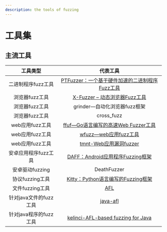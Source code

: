 ```yaml
---
description: the tools of fuzzing
---
```


# 工具集

## 主流工具

| **工具类型** | **代表工具** |
| :---: | :---: |
| 二进制程序fuzz工具 | [PTFuzzer：一个基于硬件加速的二进制程序Fuzz工具](https://www.freebuf.com/sectool/177578.html) |
| 浏览器fuzz工具 | [X-Fuzzer – 动态浏览器Fuzz工具](https://www.freebuf.com/sectool/5453.html) |
| 浏览器fuzz工具 | grinder—自动化浏览器fuzz框架 |
| 浏览器fuzz工具 | cross\_fuzz |
| web应用fuzz工具 | [ffuf—Go语言编写的高速Web Fuzzer工具](https://www.freebuf.com/sectool/203316.html) |
| web应用fuzz工具 | [wfuzz—web应用fuzz工具](https://app.gitbook.com/@functfan/s/gewuzz/lou-dong-wa-jue/fuzzing-ji-shu/gong-ju-ji/wfuzz-ji-ben-gong) |
| web应用fuzz工具 | [tmnt-Web应用漏洞fuzzer](https://app.gitbook.com/@functfan/s/gewuzz/~/drafts/-M8TL1X3AjnOdOsYZ91k/lou-dong-wa-jue/fuzzing-ji-shu/gong-ju-ji/tmntweb-ying-yong-lou-dong-fuzzer) |
| 安卓应用程序fuzz工具 | [DAFF：Android应用程序Fuzzing框架](https://www.freebuf.com/sectool/164794.html) |
| 安卓驱动fuzzing | DeathFuzzer |
| 协议fuzzing工具 | [Kitty：Python语言编写的Fuzzing框架](https://www.freebuf.com/sectool/99895.html) |
| 文件fuzzing工具 | [AFL](https://www.freebuf.com/articles/system/191543.html) |
| 针对java文件的fuzz工具 |  [java-afl](https://github.com/FunctFan/java-afl) |
| 针对java程序的fuzz工具 | [ kelinci-AFL-based fuzzing for Java](https://github.com/FunctFan/kelinci) |



